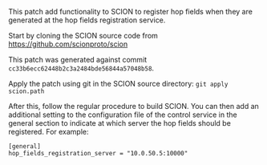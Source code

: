 This patch add functionality to SCION to register hop fields when they are generated at the hop fields registration service.

Start by cloning the SCION source code from https://github.com/scionproto/scion

This patch was generated against commit `cc33b6ecc62448b2c3a2484bde56844a57048b58`.

Apply the patch using git in the SCION source directory:
`git apply scion.path`

After this, follow the regular procedure to build SCION. You can then add an additional setting to the configuration file of the control service in the general section to indicate at which server the hop fields should be registered. For example:
```
[general]
hop_fields_registration_server = "10.0.50.5:10000"
```
